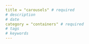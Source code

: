 ```yaml
---
title = "carousels" # required 
# description
# date 
category = "containers" # required 
# tags
# keywords
---
```

